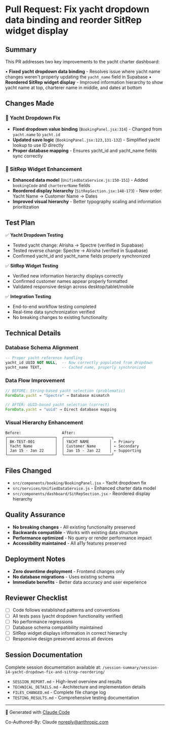 # Pull Request: Fix yacht dropdown data binding and reorder SitRep widget display

## Summary

This PR addresses two key improvements to the yacht charter dashboard:

• **Fixed yacht dropdown data binding** - Resolves issue where yacht name changes weren't properly updating the `yacht_name` field in Supabase
• **Reordered SitRep widget display** - Improved information hierarchy to show yacht name at top, charterer name in middle, and dates at bottom

## Changes Made

### 🔧 Yacht Dropdown Fix
- **Fixed dropdown value binding** (`BookingPanel.jsx:314`) - Changed from `yacht.name` to `yacht.id`
- **Updated save logic** (`BookingPanel.jsx:123,131-132`) - Simplified yacht lookup to use ID directly
- **Proper database mapping** - Ensures yacht_id and yacht_name fields sync correctly

### 🎨 SitRep Widget Enhancement  
- **Enhanced data model** (`UnifiedDataService.js:150-151`) - Added `bookingCode` and `chartererName` fields
- **Reordered display hierarchy** (`SitRepSection.jsx:148-173`) - New order: Yacht Name → Customer Name → Dates
- **Improved visual hierarchy** - Better typography scaling and information prioritization

## Test Plan

✅ **Yacht Dropdown Testing**
- Tested yacht change: Alrisha → Spectre (verified in Supabase)
- Tested reverse change: Spectre → Alrisha (verified in Supabase)
- Confirmed yacht_id and yacht_name fields properly synchronized

✅ **SitRep Widget Testing**
- Verified new information hierarchy displays correctly
- Confirmed customer names appear properly formatted
- Validated responsive design across desktop/tablet/mobile

✅ **Integration Testing**
- End-to-end workflow testing completed
- Real-time data synchronization verified
- No breaking changes to existing functionality

## Technical Details

### Database Schema Alignment
```sql
-- Proper yacht reference handling
yacht_id UUID NOT NULL,  -- Now correctly populated from dropdown
yacht_name TEXT,         -- Cached name, properly synchronized
```

### Data Flow Improvement
```javascript
// BEFORE: String-based yacht selection (problematic)
FormData.yacht = "Spectre" → Database mismatch

// AFTER: UUID-based yacht selection (correct)  
FormData.yacht = "uuid" → Direct database mapping
```

### Visual Hierarchy Enhancement
```
Before:                  After:
┌─────────────────────┐  ┌─────────────────────┐
│ BK-TEST-001         │  │ YACHT NAME         │ ← Primary
│ Yacht Name          │  │ Customer Name      │ ← Secondary  
│ Jan 15 - Jan 22     │  │ Jan 15 - Jan 22    │ ← Supporting
└─────────────────────┘  └─────────────────────┘
```

## Files Changed

- `src/components/booking/BookingPanel.jsx` - Yacht dropdown fix
- `src/services/UnifiedDataService.js` - Enhanced charter data model
- `src/components/dashboard/SitRepSection.jsx` - Reordered display hierarchy

## Quality Assurance

- **No breaking changes** - All existing functionality preserved
- **Backwards compatible** - Works with existing data structure
- **Performance optimized** - No query or render performance impact
- **Accessibility maintained** - All a11y features preserved

## Deployment Notes

- **Zero downtime deployment** - Frontend changes only
- **No database migrations** - Uses existing schema
- **Immediate benefits** - Better data accuracy and user experience

## Reviewer Checklist

- [ ] Code follows established patterns and conventions
- [ ] All tests pass (yacht dropdown functionality verified)
- [ ] No performance regressions
- [ ] Database schema compatibility maintained
- [ ] SitRep widget displays information in correct hierarchy
- [ ] Responsive design preserved across all devices

## Session Documentation

Complete session documentation available at:
`/session-summary/session-14-yacht-dropdown-fix-and-sitrep-reordering/`

- `SESSION_REPORT.md` - High-level overview and results
- `TECHNICAL_DETAILS.md` - Architecture and implementation details  
- `FILES_CHANGED.md` - Complete file change log
- `TESTING_RESULTS.md` - Comprehensive testing documentation

---

🤖 Generated with [Claude Code](https://claude.ai/code)

Co-Authored-By: Claude <noreply@anthropic.com>